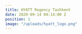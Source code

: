 ```yaml
---
title: HYATT Regency Tashkent
date: 2020-09-14 04:14:00 Z
position: 1
image: "/uploads/hyatt_logo.png"
---
```


